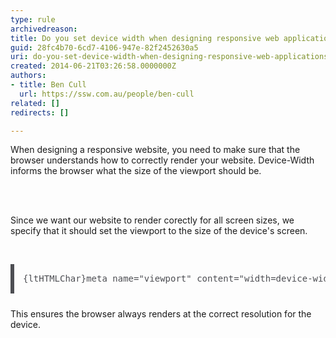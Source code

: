 ```yaml
---
type: rule
archivedreason: 
title: Do you set device width when designing responsive web applications?
guid: 28fc4b70-6cd7-4106-947e-82f2452630a5
uri: do-you-set-device-width-when-designing-responsive-web-applications
created: 2014-06-21T03:26:58.0000000Z
authors:
- title: Ben Cull
  url: https://ssw.com.au/people/ben-cull
related: []
redirects: []

---
```



When designing a responsive website, you need to make sure that the browser understands how to correctly render your website. Device-Width informs the browser what the size of the viewport should be.
<br><excerpt class='endintro'></excerpt><br>
<p>​</p><p>Since we want our website to render corectly for all screen sizes, we specify that it should set the viewport to the size of the device's screen.<br></p><p>​</p><pre class="language-html" style="margin-bottom&#58;24px;padding&#58;1em;border-width&#58;0px 0px 0px 6px;border-left-style&#58;solid;font-family&#58;consolas, monaco, 'andale mono', monospace;font-size&#58;14px;line-height&#58;19px;overflow&#58;auto;color&#58;#4d4e53;text-shadow&#58;none;direction&#58;ltr;word-break&#58;normal;">{ltHTMLChar}meta name=&quot;viewport&quot; content=&quot;width=device-width&quot; /{gtHTMLChar}</pre><p>​This ensures the browser always renders at the correct resolution for the device.</p>


